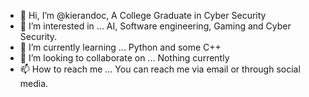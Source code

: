- 👋 Hi, I’m @kierandoc, A College Graduate in Cyber Security
- 👀 I’m interested in ... AI, Software engineering, Gaming and Cyber Security.
- 🌱 I’m currently learning ... Python and some C++
- 💞️ I’m looking to collaborate on ... Nothing currently
- 📫 How to reach me ... You can reach me via email or through social media.

<!---
kierandoc/kierandoc is a ✨ special ✨ repository because its `README.md` (this file) appears on your GitHub profile.
You can click the Preview link to take a look at your changes.
--->
